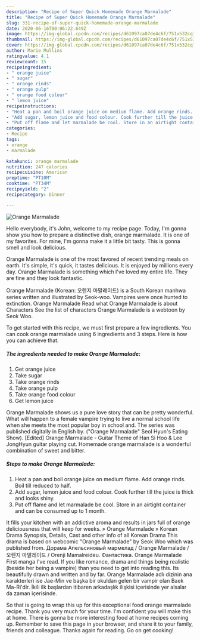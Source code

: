 ```yaml
---
description: "Recipe of Super Quick Homemade Orange Marmalade"
title: "Recipe of Super Quick Homemade Orange Marmalade"
slug: 331-recipe-of-super-quick-homemade-orange-marmalade
date: 2020-06-16T00:06:22.649Z
image: https://img-global.cpcdn.com/recipes/d61097ca07de4c6f/751x532cq70/orange-marmalade-recipe-main-photo.jpg
thumbnail: https://img-global.cpcdn.com/recipes/d61097ca07de4c6f/751x532cq70/orange-marmalade-recipe-main-photo.jpg
cover: https://img-global.cpcdn.com/recipes/d61097ca07de4c6f/751x532cq70/orange-marmalade-recipe-main-photo.jpg
author: Marie Mullins
ratingvalue: 4.1
reviewcount: 15
recipeingredient:
- " orange juice"
- " sugar"
- " orange rinds"
- " orange pulp"
- " orange food colour"
- " lemon juice"
recipeinstructions:
- "Heat a pan and boil orange juice on medium flame. Add orange rinds. Boil till reduced to half."
- "Add sugar, lemon juice and food colour. Cook further till the juice is thick and looks shiny."
- "Put off flame and let marmalade be cool. Store in an airtight container and can be consumed up to 1 month."
categories:
- Recipe
tags:
- orange
- marmalade

katakunci: orange marmalade 
nutrition: 247 calories
recipecuisine: American
preptime: "PT10M"
cooktime: "PT34M"
recipeyield: "2"
recipecategory: Dinner

---
```



![Orange Marmalade](https://img-global.cpcdn.com/recipes/d61097ca07de4c6f/751x532cq70/orange-marmalade-recipe-main-photo.jpg)

Hello everybody, it's John, welcome to my recipe page. Today, I'm gonna show you how to prepare a distinctive dish, orange marmalade. It is one of my favorites. For mine, I'm gonna make it a little bit tasty. This is gonna smell and look delicious.

Orange Marmalade is one of the most favored of recent trending meals on earth. It's simple, it's quick, it tastes delicious. It is enjoyed by millions every day. Orange Marmalade is something which I've loved my entire life. They are fine and they look fantastic.

Orange Marmalade (Korean: 오렌지 마말레이드) is a South Korean manhwa series written and illustrated by Seok-woo. Vampires were once hunted to extinction. Orange Marmalade Read what Orange Marmalade is about Characters See the list of characters Orange Marmalade is a webtoon by Seok Woo.


To get started with this recipe, we must first prepare a few ingredients. You can cook orange marmalade using 6 ingredients and 3 steps. Here is how you can achieve that.

<!--inarticleads1-->

##### The ingredients needed to make Orange Marmalade:

1. Get  orange juice
1. Take  sugar
1. Take  orange rinds
1. Take  orange pulp
1. Take  orange food colour
1. Get  lemon juice


Orange Marmalade shows us a pure love story that can be pretty wonderful. What will happen to a female vampire trying to live a normal school life when she meets the most popular boy in school and. The series was published digitally in English by. (&#34;Orange Marmalade&#34; Seol Hyun&#39;s Eating Show). [Edited] Orange Marmalade - Guitar Theme of Han Si Hoo &amp; Lee JongHyun guitar playing cut. Homemade orange marmalade is a wonderful combination of sweet and bitter. 

<!--inarticleads2-->

##### Steps to make Orange Marmalade:

1. Heat a pan and boil orange juice on medium flame. Add orange rinds. Boil till reduced to half.
1. Add sugar, lemon juice and food colour. Cook further till the juice is thick and looks shiny.
1. Put off flame and let marmalade be cool. Store in an airtight container and can be consumed up to 1 month.


It fills your kitchen with an addictive aroma and results in jars full of orange deliciousness that will keep for weeks. » Orange Marmalade » Korean Drama Synopsis, Details, Cast and other info of all Korean Drama This drama is based on webcomic &#34;Orange Marmalade&#34; by Seok Woo which was published from. Дорама Апельсиновый мармелад / Orange Marmalade / 오렌지 마말레이드 / Orenji Mamalreideu. Фантастика. Orange Marmalade First manga I&#39;ve read. If you like romance, drama and things being realistic (beside her being a vampire) than you need to get into reading this. Its beautifully drawn and written and by far. Orange Marmalade adlı dizinin ana karakterleri ise Jae-Min ve başka bir okuldan gelen bir vampir olan Baek Ma-Ri&#39;dir. İkili ilk başlardan itibaren arkadaşlık ilişkisi içerisinde yer alsalar da zaman içerisinde. 

So that is going to wrap this up for this exceptional food orange marmalade recipe. Thank you very much for your time. I'm confident you will make this at home. There is gonna be more interesting food at home recipes coming up. Remember to save this page in your browser, and share it to your family, friends and colleague. Thanks again for reading. Go on get cooking!
